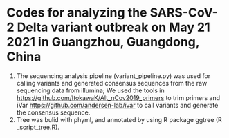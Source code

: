 # Codes for analyzing the SARS-CoV-2 Delta variant outbreak on May 21 2021 in Guangzhou, Guangdong, China
1. The sequencing analysis pipeline (variant_pipeline.py) was used for calling variants and generated consensus sequences from the raw sequencing data from illumina; We used the tools in https://github.com/ItokawaK/Alt_nCov2019_primers to trim primers and iVar https://github.com/andersen-lab/ivar to call variants and generate the consensus sequence.
2. Tree was bulid with phyml, and annotated by using R package ggtree (R _script_tree.R).
